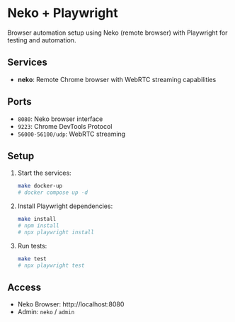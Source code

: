 # Neko + Playwright

Browser automation setup using Neko (remote browser) with Playwright for testing and automation.

## Services

- **neko**: Remote Chrome browser with WebRTC streaming capabilities

## Ports

- `8080`: Neko browser interface
- `9223`: Chrome DevTools Protocol
- `56000-56100/udp`: WebRTC streaming

## Setup

1. Start the services:
   ```bash
   make docker-up
   # docker compose up -d
   ```

2. Install Playwright dependencies:
   ```bash
   make install
   # npm install
   # npx playwright install
   ```

3. Run tests:
   ```bash
   make test
   # npx playwright test
   ```

## Access

- Neko Browser: http://localhost:8080
- Admin: `neko` / `admin`

